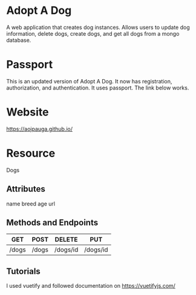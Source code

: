 # Adopt A Dog

A web application that creates dog instances. Allows users to update dog information, delete dogs, create dogs, and get all dogs from a mongo database.

# Passport

This is an updated version of Adopt A Dog. It now has registration, authorization, and authentication. It uses passport. The link below works.

# Website

https://aojpauga.github.io/

# Resource

Dogs

## Attributes

name
breed
age
url

## Methods and Endpoints

| GET   | POST  | DELETE   | PUT      |
| ----- | ----- | -------- | -------- |
| /dogs | /dogs | /dogs/id | /dogs/id |

## Tutorials

I used vuetify and followed documentation on https://vuetifyjs.com/
